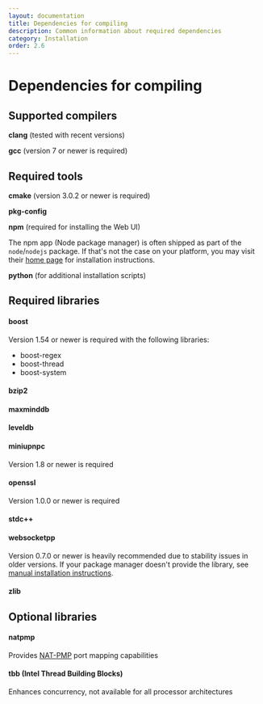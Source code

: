 ```yaml
---
layout: documentation
title: Dependencies for compiling
description: Common information about required dependencies
category: Installation
order: 2.6
---
```


# Dependencies for compiling

## Supported compilers

**clang** (tested with recent versions)

**gcc** (version 7 or newer is required)

## Required tools

**cmake** (version 3.0.2 or newer is required)

**pkg-config**

**npm** (required for installing the Web UI)

The npm app (Node package manager) is often shipped as part of the `node`/`nodejs` package. If that's not the case on your platform, you may visit their [home page](https://nodejs.org) for installation instructions.

**python** (for additional installation scripts)


## Required libraries

#### boost

Version 1.54 or newer is required with the following libraries:

- boost-regex
- boost-thread
- boost-system

#### bzip2

#### maxminddb

#### leveldb

#### miniupnpc

Version 1.8 or newer is required

#### openssl

Version 1.0.0 or newer is required

#### stdc++

#### websocketpp

Version 0.7.0 or newer is heavily recommended due to stability issues in older versions. If your package manager doesn't provide the library, see [manual installation instructions](/docs/installation/websocketpp.html).

#### zlib

## Optional libraries 

#### natpmp 

Provides [NAT-PMP](https://en.wikipedia.org/wiki/NAT_Port_Mapping_Protocol) port mapping capabilities

#### tbb (Intel Thread Building Blocks)

Enhances concurrency, not available for all processor architectures
